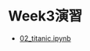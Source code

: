 # Week3演習
  - [02_titanic.ipynb](https://colab.research.google.com/drive/1V3mQE5Rj1GkcNfL-zNlDlS1Bj7S5cHJ4#scrollTo=AiAU_FldUWmM)
